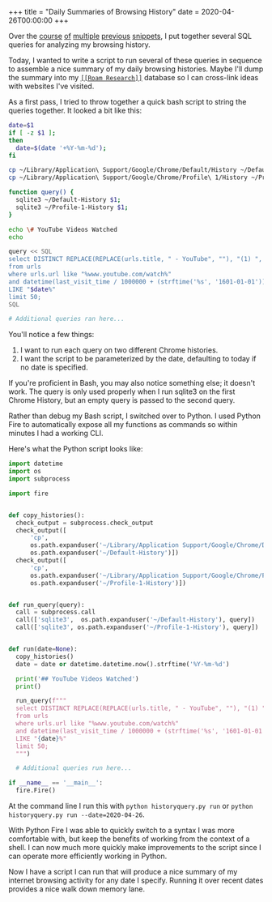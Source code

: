 +++
title = "Daily Summaries of Browsing History"
date = 2020-04-26T00:00:00
+++

Over the [course](/snippets/2020-04-12-simplifying-sql-with-with/) [of](/snippets/2020-04-20-browser-history-date-queries/) [multiple](/snippets/2019-12-30-analyzing-my-browser-history/) [previous](/snippets/2020-03-19-browsing-history/) [snippets](/snippets/2020-04-11-browser-history-queries/), I put together several SQL queries for analyzing my browsing history.

Today, I wanted to write a script to run several of these queries in sequence to assemble a nice summary of my daily browsing histories. Maybe I'll dump the summary into my [`[[Roam Research]]`](https://roamresearch.com/#/app/commons-db/page/wYVaowjId) database so I can cross-link ideas with websites I've visited.

As a first pass, I tried to throw together a quick bash script to string the queries together. It looked a bit like this:

```bash
date=$1
if [ -z $1 ];
then
  date=$(date '+%Y-%m-%d');
fi

cp ~/Library/Application\ Support/Google/Chrome/Default/History ~/Default-History
cp ~/Library/Application\ Support/Google/Chrome/Profile\ 1/History ~/Profile-1-History

function query() {
  sqlite3 ~/Default-History $1;
  sqlite3 ~/Profile-1-History $1;
}

echo \# YouTube Videos Watched
echo

query << SQL
select DISTINCT REPLACE(REPLACE(urls.title, " - YouTube", ""), "(1) ", ""), urls.url, "$date%"
from urls
where urls.url like "%www.youtube.com/watch%"
and datetime(last_visit_time / 1000000 + (strftime('%s', '1601-01-01')), 'unixepoch')
LIKE "$date%"
limit 50;
SQL

# Additional queries ran here...
```

You'll notice a few things:

1. I want to run each query on two different Chrome histories.
2. I want the script to be parameterized by the date, defaulting to today if no date is specified.

If you're proficient in Bash, you may also notice something else; it doesn't work. The query is only used properly when I run sqlite3 on the first Chrome History, but an empty query is passed to the second query.

Rather than debug my Bash script, I switched over to Python. I used Python Fire to automatically expose all my functions as commands so within minutes I had a working CLI.

Here's what the Python script looks like:

```python
import datetime
import os
import subprocess

import fire


def copy_histories():
  check_output = subprocess.check_output
  check_output([
      'cp',
      os.path.expanduser('~/Library/Application Support/Google/Chrome/Default/History'),
      os.path.expanduser('~/Default-History')])
  check_output([
      'cp',
      os.path.expanduser('~/Library/Application Support/Google/Chrome/Profile 1/History'),
      os.path.expanduser('~/Profile-1-History')])


def run_query(query):
  call = subprocess.call
  call(['sqlite3',  os.path.expanduser('~/Default-History'), query])
  call(['sqlite3', os.path.expanduser('~/Profile-1-History'), query])


def run(date=None):
  copy_histories()
  date = date or datetime.datetime.now().strftime('%Y-%m-%d')

  print('## YouTube Videos Watched')
  print()

  run_query(f"""
  select DISTINCT REPLACE(REPLACE(urls.title, " - YouTube", ""), "(1) ", "")
  from urls
  where urls.url like "%www.youtube.com/watch%"
  and datetime(last_visit_time / 1000000 + (strftime('%s', '1601-01-01')), 'unixepoch')
  LIKE "{date}%"
  limit 50;
  """)

  # Additional queries run here...

if __name__ == '__main__':
  fire.Fire()
```

At the command line I run this with `python historyquery.py run` or `python historyquery.py run --date=2020-04-26`.

With Python Fire I was able to quickly switch to a syntax I was more comfortable with, but keep the benefits of working from the context of a shell. I can now much more quickly make improvements to the script since I can operate more efficiently working in Python.

Now I have a script I can run that will produce a nice summary of my internet browsing activity for any date I specify. Running it over recent dates provides a nice walk down memory lane.
